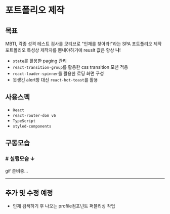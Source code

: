 # 포트폴리오 제작

## 목표

MBTI, 각종 성격 테스트 검사를 모티브로 "인재를 찾아라!"라는 SPA 포트폴리오 제작
포트폴리오 특성상 제작자를 뽐내야하기에 reuslt 값은 항상 **나**!

- <code>state</code>를 활용한 paging 관리
- <code>react-transition-group</code>를 활용한 css transition 모션 적용
- <code>react-loader-spinner</code>를 활용한 로딩 화면 구성
- 못생긴 alert창 대신 <code>react-hot-toast</code>를 활용

## 사용스펙

- <code>React</code>
- <code>react-router-dom v6</code>
- <code>TypeScript</code>
- <code>styled-components</code>

## 구동모습

### # 실행모습 ↓

gif 준비중...

---

## 추가 및 수정 예정
- 인재 검색하기 후 나오는 profile컴포넌트 퍼블리싱 작업
